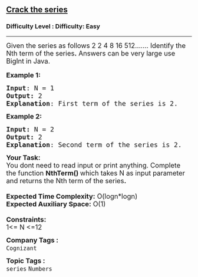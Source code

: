 <h2><a href="https://www.geeksforgeeks.org/problems/crack-the-series0304/1?page=1&company=Cognizant&sortBy=submissions">Crack the series</a></h2><h3>Difficulty Level : Difficulty: Easy</h3><hr><div class="problems_problem_content__Xm_eO"><p><span style="font-size: 18px;">Given the series as follows 2 2 4 8 16 512....... Identify the Nth term of the series<strong>.</strong> Answers can be very large use BigInt in Java.</span><br><br><span style="font-size: 18px;"><strong>Example 1:</strong></span></p>
<pre><span style="font-size: 18px;"><strong>Input</strong>: N = 1
<strong>Output:</strong>&nbsp;2&nbsp;
<strong>Explanation</strong>: First term of the series is 2.
</span></pre>
<p><span style="font-size: 18px;"><strong>Example 2:</strong></span></p>
<pre><span style="font-size: 18px;"><strong>Input: </strong>N = 2
<strong>Output:&nbsp;</strong>2
<strong>Explanation</strong>: Second term of the series is 2.
</span></pre>
<p><span style="font-size: 18px;"><strong>Your Task:&nbsp;&nbsp;</strong><br>You dont need to read input or print anything. Complete the function <strong>NthTerm()&nbsp;</strong>which takes N&nbsp;as input parameter and returns the Nth term of the series<strong>.</strong><br><br><strong>Expected Time Complexity:</strong> O(logn*logn)<br><strong>Expected Auxiliary Space:</strong> O(1)<br><br><strong>Constraints:</strong><br>1&lt;= N&nbsp;&lt;=12</span></p></div><p><span style=font-size:18px><strong>Company Tags : </strong><br><code>Cognizant</code>&nbsp;<br><p><span style=font-size:18px><strong>Topic Tags : </strong><br><code>series</code>&nbsp;<code>Numbers</code>&nbsp;